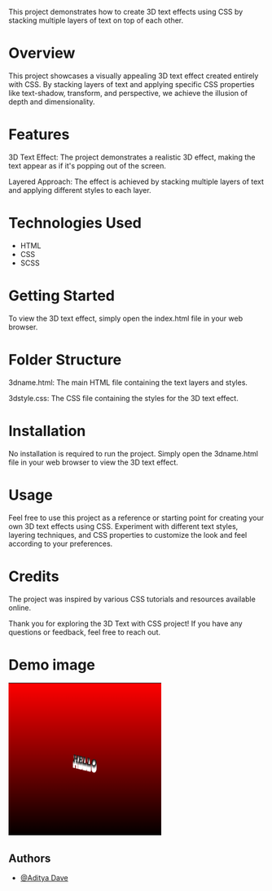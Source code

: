 This project demonstrates how to create 3D text effects using CSS by stacking multiple layers of text on top of each other.

# Overview
This project showcases a visually appealing 3D text effect created entirely with CSS. By stacking layers of text and applying specific CSS properties like text-shadow, transform, and perspective, we achieve the illusion of depth and dimensionality.

# Features
3D Text Effect: The project demonstrates a realistic 3D effect, making the text appear as if it's popping out of the screen.

Layered Approach: The effect is achieved by stacking multiple layers of text and applying different styles to each layer.

# Technologies Used
- HTML
- CSS
- SCSS

# Getting Started
To view the 3D text effect, simply open the index.html file in your web browser.

# Folder Structure
3dname.html: The main HTML file containing the text layers and styles.

3dstyle.css: The CSS file containing the styles for the 3D text effect.

# Installation
No installation is required to run the project. Simply open the 3dname.html file in your web browser to view the 3D text effect.

# Usage
Feel free to use this project as a reference or starting point for creating your own 3D text effects using CSS. Experiment with different text styles, layering techniques, and CSS properties to customize the look and feel according to your preferences.

# Credits
The project was inspired by various CSS tutorials and resources available online.

Thank you for exploring the 3D Text with CSS project! If you have any questions or feedback, feel free to reach out.

# Demo image

<img width="300px" height="300px" src='./Screenshot 2024-02-25 182351.png'>

## Authors

- [@Aditya Dave](https://github.com/Adi-Dave-cs)





